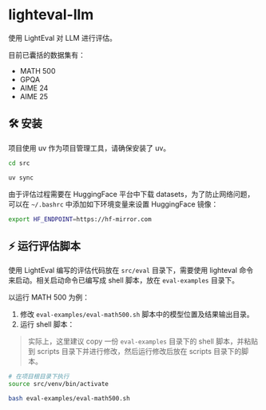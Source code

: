 # lighteval-llm

使用 LightEval 对 LLM 进行评估。

目前已囊括的数据集有：

- MATH 500
- GPQA
- AIME 24
- AIME 25

## 🛠️ 安装

项目使用 uv 作为项目管理工具，请确保安装了 uv。

```bash
cd src

uv sync
```

由于评估过程需要在 HuggingFace 平台中下载 datasets，为了防止网络问题，可以在 `~/.bashrc` 中添加如下环境变量来设置 HuggingFace 镜像：

```bash
export HF_ENDPOINT=https://hf-mirror.com
```

## ⚡ 运行评估脚本

使用 LightEval 编写的评估代码放在 `src/eval` 目录下，需要使用 lighteval 命令来启动。相关启动命令已编写成 shell 脚本，放在 `eval-examples` 目录下。

以运行 MATH 500 为例：

1. 修改 `eval-examples/eval-math500.sh` 脚本中的模型位置及结果输出目录。
2. 运行 shell 脚本：

> 实际上，这里建议 copy 一份 `eval-examples` 目录下的 shell 脚本，并粘贴到 scripts 目录下并进行修改，然后运行修改后放在 scripts 目录下的脚本。

```bash
# 在项目根目录下执行
source src/venv/bin/activate

bash eval-examples/eval-math500.sh
```
